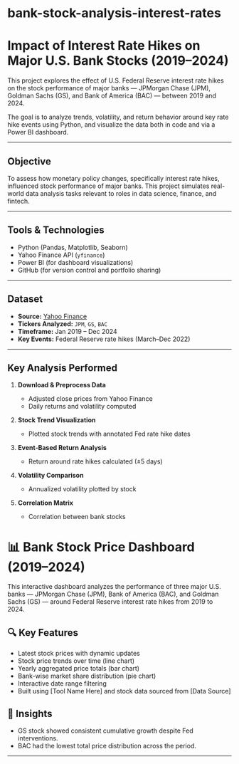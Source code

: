 # bank-stock-analysis-interest-rates
#  Impact of Interest Rate Hikes on Major U.S. Bank Stocks (2019–2024)

This project explores the effect of U.S. Federal Reserve interest rate hikes on the stock performance of major banks — JPMorgan Chase (JPM), Goldman Sachs (GS), and Bank of America (BAC) — between 2019 and 2024.

The goal is to analyze trends, volatility, and return behavior around key rate hike events using Python, and visualize the data both in code and via a Power BI dashboard.

---

##  Objective

To assess how monetary policy changes, specifically interest rate hikes, influenced stock performance of major banks. This project simulates real-world data analysis tasks relevant to roles in data science, finance, and fintech.

---

##  Tools & Technologies

- Python (Pandas, Matplotlib, Seaborn)
- Yahoo Finance API (`yfinance`)
- Power BI (for dashboard visualizations)
- GitHub (for version control and portfolio sharing)

---

## Dataset

- **Source:** [Yahoo Finance](https://finance.yahoo.com/)
- **Tickers Analyzed:** `JPM`, `GS`, `BAC`
- **Timeframe:** Jan 2019 – Dec 2024
- **Key Events:** Federal Reserve rate hikes (March–Dec 2022)

---

##  Key Analysis Performed

1. **Download & Preprocess Data**
   - Adjusted close prices from Yahoo Finance
   - Daily returns and volatility computed

2. **Stock Trend Visualization**
   - Plotted stock trends with annotated Fed rate hike dates

3. **Event-Based Return Analysis**
   - Return around rate hikes calculated (±5 days)

4. **Volatility Comparison**
   - Annualized volatility plotted by stock

5. **Correlation Matrix**
   - Correlation between bank stocks
  
# 📊 Bank Stock Price Dashboard (2019–2024)

This interactive dashboard analyzes the performance of three major U.S. banks — JPMorgan Chase (JPM), Bank of America (BAC), and Goldman Sachs (GS) — around Federal Reserve interest rate hikes from 2019 to 2024.

## 🔍 Key Features
- Latest stock prices with dynamic updates
- Stock price trends over time (line chart)
- Yearly aggregated price totals (bar chart)
- Bank-wise market share distribution (pie chart)
- Interactive date range filtering
- Built using [Tool Name Here] and stock data sourced from [Data Source]

## 🎯 Insights
- GS stock showed consistent cumulative growth despite Fed interventions.
- BAC had the lowest total price distribution across the period.


---
